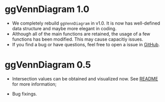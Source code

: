 # ggVennDiagram 1.0

* We completely rebuild `ggVennDiagram` in v1.0. It is now has well-defined data structure and maybe more elegant in coding.
* Although all of the main functions are retained, the usage of a few functions has been modified. This may cause capacitiy issues.
* If you find a bug or have questions, feel free to open a issue in [GitHub](https://github.com/gaospecial/ggVennDiagram/issuess).

# ggVennDiagram 0.5

* Intersection values can be obtained and visualized now. See [README](./README.md) for more information;

* Bug fixings.

